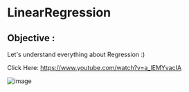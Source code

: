 # LinearRegression

## Objective :

Let's understand everything about Regression :)

Click Here: https://www.youtube.com/watch?v=a_lEMYvacIA

![image](https://user-images.githubusercontent.com/34673684/140860340-8a4b7b71-580b-4bbb-87d1-908e337c16bd.png)
